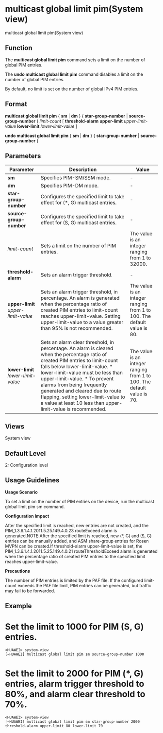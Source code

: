 multicast global limit pim(System view)
=======================================

multicast global limit pim(System view)

Function
--------



The **multicast global limit pim** command sets a limit on the number of global PIM entries.

The **undo multicast global limit pim** command disables a limit on the number of global PIM entries.



By default, no limit is set on the number of global IPv4 PIM entries.


Format
------

**multicast global limit pim** { **sm** | **dm** } { **star-group-number** | **source-group-number** } *limit-count* [ **threshold-alarm** **upper-limit** *upper-limit-value* **lower-limit** *lower-limit-value* ]

**undo multicast global limit pim** { **sm** | **dm** } { **star-group-number** | **source-group-number** }


Parameters
----------

| Parameter | Description | Value |
| --- | --- | --- |
| **sm** | Specifies PIM-SM/SSM mode. | - |
| **dm** | Specifies PIM-DM mode. | - |
| **star-group-number** | Configures the specified limit to take effect for (\*, G) multicast entries. | - |
| **source-group-number** | Configures the specified limit to take effect for (S, G) multicast entries. | - |
| *limit-count* | Sets a limit on the number of PIM entries. | The value is an integer ranging from 1 to 32000. |
| **threshold-alarm** | Sets an alarm trigger threshold. | - |
| **upper-limit** *upper-limit-value* | Sets an alarm trigger threshold, in percentage. An alarm is generated when the percentage ratio of created PIM entries to limit-count reaches upper-limit-value. Setting upper-limit-value to a value greater than 95% is not recommended. | The value is an integer ranging from 1 to 100. The default value is 80. |
| **lower-limit** *lower-limit-value* | Sets an alarm clear threshold, in percentage. An alarm is cleared when the percentage ratio of created PIM entries to limit-count falls below lower-limit-value.   * lower-limit-value must be less than upper-limit-value. * To prevent alarms from being frequently generated and cleared due to route flapping, setting lower-limit-value to a value at least 10 less than upper-limit-value is recommended. | The value is an integer ranging from 1 to 100. The default value is 70. |



Views
-----

System view


Default Level
-------------

2: Configuration level


Usage Guidelines
----------------

**Usage Scenario**

To set a limit on the number of PIM entries on the device, run the multicast global limit pim sm command.

**Configuration Impact**

After the specified limit is reached, new entries are not created, and the PIM\_1.3.6.1.4.1.2011.5.25.149.4.0.23 routeExceed alarm is generated.NOTE:After the specified limit is reached, new (\*, G) and (S, G) entries can be manually added, and ASM share-group entries for Rosen MVPN can be created.If threshold-alarm upper-limit-value is set, the PIM\_1.3.6.1.4.1.2011.5.25.149.4.0.21 routeThresholdExceed alarm is generated when the percentage ratio of created PIM entries to the specified limit reaches upper-limit-value.

**Precautions**

The number of PIM entries is limited by the PAF file. If the configured limit-count exceeds the PAF file limit, PIM entries can be generated, but traffic may fail to be forwarded.


Example
-------

# Set the limit to 1000 for PIM (S, G) entries.
```
<HUAWEI> system-view
[~HUAWEI] multicast global limit pim sm source-group-number 1000

```

# Set the limit to 2000 for PIM (\*, G) entries, alarm trigger threshold to 80%, and alarm clear threshold to 70%.
```
<HUAWEI> system-view
[~HUAWEI] multicast global limit pim sm star-group-number 2000 threshold-alarm upper-limit 80 lower-limit 70

```
